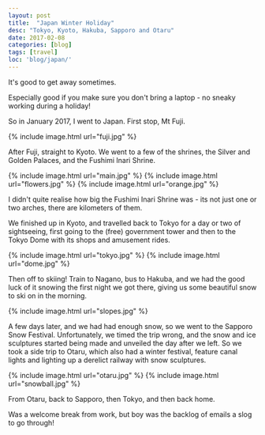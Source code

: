 ```yaml
---
layout: post
title:  "Japan Winter Holiday"
desc: "Tokyo, Kyoto, Hakuba, Sapporo and Otaru"
date: 2017-02-08
categories: [blog]
tags: [travel]
loc: 'blog/japan/'
---
```


It's good to get away sometimes.

Especially good if you make sure you don't bring a laptop - no 
sneaky working during a holiday!

So in January 2017, I went to Japan. First stop, Mt Fuji.

{% include image.html url="fuji.jpg"  %}

After Fuji, straight to Kyoto. We went to a few of the shrines,
the Silver and Golden Palaces, and the Fushimi Inari Shrine.

{% include image.html url="main.jpg"  %}
{% include image.html url="flowers.jpg"  %}
{% include image.html url="orange.jpg"  %}

I didn't quite realise how big the Fushimi Inari Shrine was - its 
not just one or two arches, there are kilometers of them.

We finished up in Kyoto, and travelled back to Tokyo for a day or
two of sightseeing, first going to the (free) government tower
and then to the Tokyo Dome with its shops and amusement rides.

{% include image.html url="tokyo.jpg"  %}
{% include image.html url="dome.jpg"  %}

Then off to skiing! Train to Nagano, bus to Hakuba, and we had
the good luck of it snowing the first night we got there,
giving us some beautiful snow to ski on in the morning.

{% include image.html url="slopes.jpg"  %}

A few days later, and we had had enough snow, so we went to the
Sapporo Snow Festival. Unfortunately, we timed the trip wrong,
and the snow and ice sculptures started being made and unveiled the 
day after we left. So we took a side trip to Otaru, which
also had a winter festival, feature canal lights and lighting up
a derelict railway with snow sculptures.

{% include image.html url="otaru.jpg"  %}
{% include image.html url="snowball.jpg"  %}

From Otaru, back to Sapporo, then Tokyo, and then back home.

Was a welcome break from work, but boy was the backlog of emails
a slog to go through!


